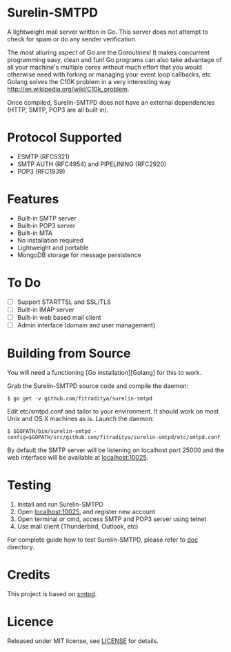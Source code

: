 Surelin-SMTPD
=========================================================

A lightweight mail server written in Go. This server does not attempt to check for spam or do any sender verification.

The most alluring aspect of Go are the Goroutines! It makes concurrent programming easy, clean and fun! Go programs can also take advantage of all your machine's multiple  cores without much effort that you would otherwise need with forking or managing your event loop callbacks, etc. Golang solves the C10K problem in a very interesting way http://en.wikipedia.org/wiki/C10k_problem.

Once compiled, Surelin-SMTPD does not have an external dependencies (HTTP, SMTP, POP3 are all built in).

Protocol Supported
=========================================================

* ESMTP (RFC5321)
* SMTP AUTH (RFC4954) and PIPELINING (RFC2920)
* POP3 (RFC1939)

Features
=========================================================
* Built-in SMTP server
* Built-in POP3 server
* Built-in MTA
* No installation required
* Lightweight and portable
* MongoDB storage for message persistence

To Do
=========================================================
- [ ] Support STARTTSL and SSL/TLS
- [ ] Built-in IMAP server
- [ ] Built-in web based mail client
- [ ] Admin interface (domain and user management)

Building from Source
=========================================================

You will need a functioning [Go installation][Golang] for this to work.

Grab the Surelin-SMTPD source code and compile the daemon:
```
$ go get -v github.com/fitraditya/surelin-smtpd
```

Edit etc/smtpd.conf and tailor to your environment. It should work on most Unix and OS X machines as is. Launch the daemon:
```
$ $GOPATH/bin/surelin-smtpd -config=$GOPATH/src/github.com/fitraditya/surelin-smtpd/etc/smtpd.conf
```
By default the SMTP server will be listening on localhost port 25000 and the web interface will be available at [localhost:10025](http://localhost:10025/).

Testing
=========================================================

1. Install and run Surelin-SMTPD
2. Open [localhost:10025](http://localhost:10025/), and register new account
3. Open terminal or cmd, access SMTP and POP3 server using telnet
4. Use mail client (Thunderbird, Outlook, etc)

For complete guide how to test Surelin-SMTPD, please refer to [doc](doc) directory.

Credits
=========================================================

This project is based on [smtpd](https://github.com/gleez/smtpd).

Licence
=========================================================

Released under MIT license, see [LICENSE](license) for details.
